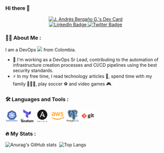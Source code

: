 ### Hi there 👋
<div id="header" align="center">
  <a href="https://app.daily.dev/andresb39"><img src="https://api.daily.dev/devcards/7ec74c449c084346b26445c55167f02e.png?r=ls9" width="200" alt="J. Andrés Bergaño G.'s Dev Card"/></a>
</div>
<div id="badges" align="center">
  <a href="https://www.linkedin.com/in/andresb39">
    <img src="https://img.shields.io/badge/LinkedIn-blue?style=for-the-badge&logo=linkedin&logoColor=white" alt="LinkedIn Badge"/>
  </a>
  <a href="https://twitter.com/andresb39">
    <img src="https://img.shields.io/badge/Twitter-blue?style=for-the-badge&logo=twitter&logoColor=white" alt="Twitter Badge"/>
  </a>
</div>



### :man_technologist: About Me :

I am a DevOps <img src="https://media.giphy.com/media/WUlplcMpOCEmTGBtBW/giphy.gif" width="30"> from Colombia.

- :telescope: I'm working as a DevOps Sr Lead, contributing to the automation of infrastructure creation processes and CI/CD pipelines using the best security standards.
- :zap: In my free time, I read technology articles 📖, spend time with my family 👨‍👩‍👧, play soccer ⚽ and video games 🎮.



### :hammer_and_wrench: Languages and Tools :
<div>
  <img src="https://github.com/devicons/devicon/blob/master/icons/kubernetes/kubernetes-plain-wordmark.svg" title="K8S" **alt="K8S" width="40" height="40"/>&nbsp;
  <img src="https://github.com/devicons/devicon/blob/master/icons/terraform/terraform-original-wordmark.svg" title="Terra" **alt="Terra" width="40" height="40"/>&nbsp;
  <img src="https://github.com/devicons/devicon/blob/master/icons/ansible/ansible-original-wordmark.svg" title="ansible" **alt="ansible" width="40" height="40"/>&nbsp;
  <img src="https://github.com/devicons/devicon/blob/master/icons/amazonwebservices/amazonwebservices-plain-wordmark.svg" title="AWS" **alt="AWS" width="40" height="40"/>&nbsp;
  <img src="https://github.com/devicons/devicon/blob/master/icons/postgresql/postgresql-original-wordmark.svg" title="psql" **alt="psql" width="40" height="40"/>&nbsp;
  <img src="https://github.com/devicons/devicon/blob/master/icons/git/git-original-wordmark.svg" title="Git" **alt="Git" width="40" height="40"/>
</div>


### :fire: My Stats :

<div>
    <img alt="Anurag&#39;s GitHub stats" src="https://github-readme-stats.vercel.app/api?username=andresb39&amp;show_icons=true&amp;theme=nord"/>&nbsp;
    <img alt="Top Langs" src="https://github-readme-stats.vercel.app/api/top-langs/?username=andresb39&amp;layout=compact"/>
</div>

<!--
**andresb39/andresb39** is a ✨ _special_ ✨ repository because its `README.md` (this file) appears on your GitHub profile.

Here are some ideas to get you started:

- 🔭 I’m currently working on ...
- 🌱 I’m currently learning ...
- 👯 I’m looking to collaborate on ...
- 🤔 I’m looking for help with ...
- 💬 Ask me about ...
- 📫 How to reach me: ...
- 😄 Pronouns: ...
- ⚡ Fun fact: ...
-->
